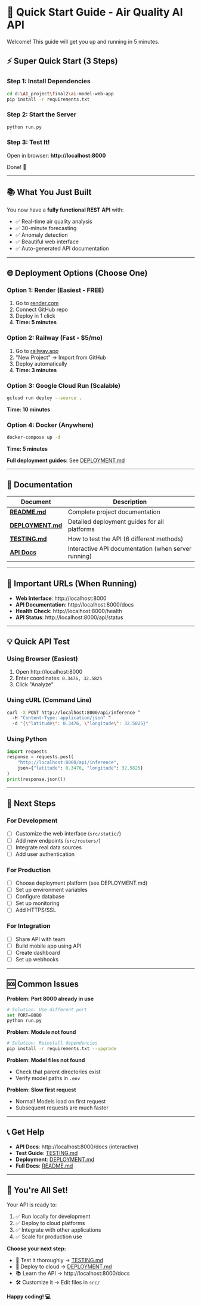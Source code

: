 # 🚀 Quick Start Guide - Air Quality AI API

Welcome! This guide will get you up and running in 5 minutes.

## ⚡ Super Quick Start (3 Steps)

### Step 1: Install Dependencies
```bash
cd d:\AI_project\final2\ai-model-web-app
pip install -r requirements.txt
```

### Step 2: Start the Server
```bash
python run.py
```

### Step 3: Test It!
Open in browser: **http://localhost:8000**

Done! 🎉

---

## 📚 What You Just Built

You now have a **fully functional REST API** with:
- ✅ Real-time air quality analysis
- ✅ 30-minute forecasting
- ✅ Anomaly detection
- ✅ Beautiful web interface
- ✅ Auto-generated API documentation

---

## 🌐 Deployment Options (Choose One)

### Option 1: Render (Easiest - FREE)
1. Go to [render.com](https://render.com)
2. Connect GitHub repo
3. Deploy in 1 click
4. **Time: 5 minutes**

### Option 2: Railway (Fast - $5/mo)
1. Go to [railway.app](https://railway.app)
2. "New Project" → Import from GitHub
3. Deploy automatically
4. **Time: 3 minutes**

### Option 3: Google Cloud Run (Scalable)
```bash
gcloud run deploy --source .
```
**Time: 10 minutes**

### Option 4: Docker (Anywhere)
```bash
docker-compose up -d
```
**Time: 5 minutes**

**Full deployment guides:** See [DEPLOYMENT.md](DEPLOYMENT.md)

---

## 📖 Documentation

| Document | Description |
|----------|-------------|
| **[README.md](README.md)** | Complete project documentation |
| **[DEPLOYMENT.md](DEPLOYMENT.md)** | Detailed deployment guides for all platforms |
| **[TESTING.md](TESTING.md)** | How to test the API (6 different methods) |
| **[API Docs](http://localhost:8000/docs)** | Interactive API documentation (when server running) |

---

## 🔗 Important URLs (When Running)

- **Web Interface**: http://localhost:8000
- **API Documentation**: http://localhost:8000/docs
- **Health Check**: http://localhost:8000/health
- **API Status**: http://localhost:8000/api/status

---

## 💡 Quick API Test

### Using Browser (Easiest)
1. Open http://localhost:8000
2. Enter coordinates: `0.3476, 32.5825`
3. Click "Analyze"

### Using cURL (Command Line)
```bash
curl -X POST http://localhost:8000/api/inference ^
  -H "Content-Type: application/json" ^
  -d "{\"latitude\": 0.3476, \"longitude\": 32.5825}"
```

### Using Python
```python
import requests
response = requests.post(
    "http://localhost:8000/api/inference",
    json={"latitude": 0.3476, "longitude": 32.5825}
)
print(response.json())
```

---

## 🎯 Next Steps

### For Development
- [ ] Customize the web interface (`src/static/`)
- [ ] Add new endpoints (`src/routers/`)
- [ ] Integrate real data sources
- [ ] Add user authentication

### For Production
- [ ] Choose deployment platform (see DEPLOYMENT.md)
- [ ] Set up environment variables
- [ ] Configure database
- [ ] Set up monitoring
- [ ] Add HTTPS/SSL

### For Integration
- [ ] Share API with team
- [ ] Build mobile app using API
- [ ] Create dashboard
- [ ] Set up webhooks

---

## 🆘 Common Issues

**Problem: Port 8000 already in use**
```bash
# Solution: Use different port
set PORT=8080
python run.py
```

**Problem: Module not found**
```bash
# Solution: Reinstall dependencies
pip install -r requirements.txt --upgrade
```

**Problem: Model files not found**
- Check that parent directories exist
- Verify model paths in `.env`

**Problem: Slow first request**
- Normal! Models load on first request
- Subsequent requests are much faster

---

## 📞 Get Help

- **API Docs**: http://localhost:8000/docs (interactive)
- **Test Guide**: [TESTING.md](TESTING.md)
- **Deployment**: [DEPLOYMENT.md](DEPLOYMENT.md)
- **Full Docs**: [README.md](README.md)

---

## 🎉 You're All Set!

Your API is ready to:
1. ✅ Run locally for development
2. ✅ Deploy to cloud platforms
3. ✅ Integrate with other applications
4. ✅ Scale for production use

**Choose your next step:**
- 🧪 Test it thoroughly → [TESTING.md](TESTING.md)
- 🚀 Deploy to cloud → [DEPLOYMENT.md](DEPLOYMENT.md)
- 📚 Learn the API → http://localhost:8000/docs
- 🛠️ Customize it → Edit files in `src/`

**Happy coding! 💻**

